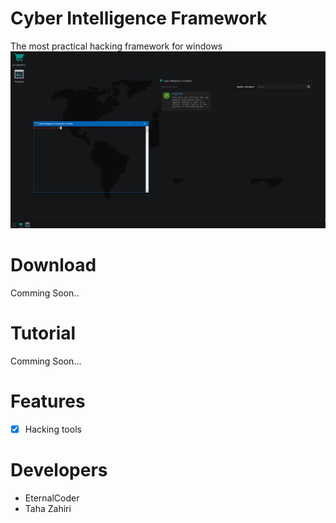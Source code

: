 # Cyber Intelligence Framework
The most practical hacking framework for windows
![alt text](https://raw.githubusercontent.com/cyber-intelligence/cyber-intelligence/master/Screenshot.png) 

# Download
Comming Soon..

# Tutorial
Comming Soon...

# Features
- [x] Hacking tools

 
# Developers
- EternalCoder 
- Taha Zahiri
